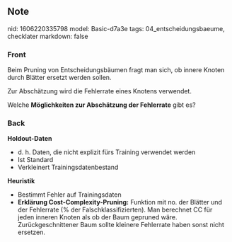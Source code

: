 ## Note
nid: 1606220335798
model: Basic-d7a3e
tags: 04_entscheidungsbaeume, checklater
markdown: false

### Front
<p>Beim Pruning von Entscheidungsbäumen fragt man sich, ob innere Knoten durch Blätter ersetzt werden sollen.</p><p>Zur Abschätzung wird die Fehlerrate eines Knotens verwendet.</p><p>Welche <b>Möglichkeiten zur Abschätzung der Fehlerrate</b> gibt es?</p>

### Back
<div>
  <strong>Holdout-Daten</strong>
</div>
<ul>
  <li>d. h. Daten, die nicht explizit fürs Training verwendet
  werden
  <li>Ist Standard
  <li>Verkleinert Trainingsdatenbestand
</ul>
<div>
  <strong>Heuristik</strong>
</div>
<ul>
  <li>Bestimmt Fehler auf Trainingsdaten
  <li><b>Erklärung Cost-Complexity-Pruning:</b> Funktion mit no.
  der Blätter und der Fehlerrate (% der Falschklassifizierten). Man
  berechnet CC für jeden inneren Knoten als ob der Baum gepruned
  wäre. Zurückgeschnittener Baum sollte kleinere Fehlerrate haben
  sonst nicht ersetzen.
</ul>
